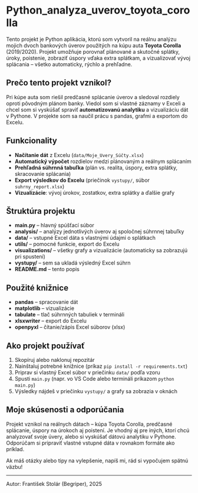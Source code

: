 # Python_analyza_uverov_toyota_corolla

Tento projekt je Python aplikácia, ktorú som vytvoril na reálnu analýzu mojich dvoch bankových úverov použitých na kúpu auta **Toyota Corolla** (2019/2020). Projekt umožňuje porovnať plánované a skutočné splátky, úroky, poistenie, zobraziť úspory vďaka extra splátkam, a vizualizovať vývoj splácania – všetko automaticky, rýchlo a prehľadne.

## Prečo tento projekt vznikol?

Pri kúpe auta som riešil predčasné splácanie úverov a sledoval rozdiely oproti pôvodným plánom banky. Viedol som si vlastné záznamy v Exceli a chcel som si vyskúšať spraviť **automatizovanú analytiku** a vizualizáciu dát v Pythone. V projekte som sa naučil prácu s pandas, grafmi a exportom do Excelu.

## Funkcionality

- **Načítanie dát** z Excelu (`data/Moje_Uvery_Súčty.xlsx`)
- **Automatický výpočet** rozdielov medzi plánovaným a reálnym splácaním
- **Prehľadná súhrnná tabuľka** (plán vs. realita, úspory, extra splátky, skracovanie splácania)
- **Export výsledkov do Excelu** (priečinok `vystupy/`, súbor `suhrny_report.xlsx`)
- **Vizualizácie**: vývoj úrokov, zostatkov, extra splátky a ďalšie grafy

## Štruktúra projektu

- **main.py** – hlavný spúšťací súbor
- **analysis/** – analýzy jednotlivých úverov aj spoločnej súhrnnej tabuľky
- **data/** – vstupné Excel dáta s vlastnými údajmi o splátkach
- **utils/** – pomocné funkcie, export do Excelu
- **visualizations/** – všetky grafy a vizualizácie (automaticky sa zobrazujú pri spustení)
- **vystupy/** – sem sa ukladá výsledný Excel súhrn
- **README.md** – tento popis

## Použité knižnice

- **pandas** – spracovanie dát
- **matplotlib** – vizualizácie
- **tabulate** – tlač súhrnných tabuliek v termináli
- **xlsxwriter** – export do Excelu
- **openpyxl** – čítanie/zápis Excel súborov (xlsx)
  

## Ako projekt používať

1. Skopíruj alebo naklonuj repozitár
2. Nainštaluj potrebné knižnice (príkaz `pip install -r requirements.txt`)
3. Priprav si vlastný Excel súbor v priečinku `data/` podľa vzoru
4. Spusti `main.py` (napr. vo VS Code alebo termináli príkazom `python main.py`)
5. Výsledky nájdeš v priečinku `vystupy/` a grafy sa zobrazia v oknách

## Moje skúsenosti a odporúčania

Projekt vznikol na reálnych dátach – kúpa Toyota Corolla, predčasné splácanie, úspory na úrokoch aj poistení. Je vhodný aj pre iných, ktorí chcú analyzovať svoje úvery, alebo si vyskúšať dátovú analytiku v Pythone. Odporúčam si pripraviť vlastné vstupné dáta v rovnakom formáte ako príklad.

Ak máš otázky alebo tipy na vylepšenie, napíš mi, rád si vypočujem spätnú väzbu!

---

Autor: František Stolár (Begriper), 2025
